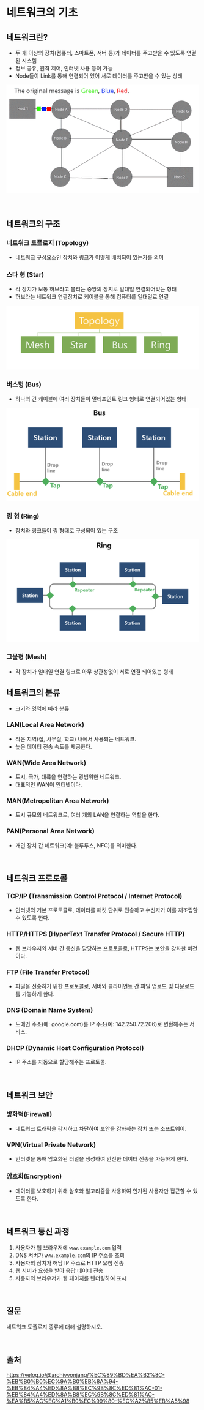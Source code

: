 # 네트워크의 기초

## 네트워크란?

- 두 개 이상의 장치(컴퓨터, 스마트폰, 서버 등)가 데이터를 주고받을 수 있도록 연결된 시스템
- 정보 공유, 원격 제어, 인터넷 사용 등이 가능
- Node들이 Link를 통해 연결되어 있어 서로 데이터를 주고받을 수 있는 상태

![그림 1.](./img/01_network_basic/1.gif)

<br>

## 네트워크의 구조

### 네트워크 토폴로지 (Topology)

- 네트워크 구성요소인 장치와 링크가 어떻게 배치되어 있는가를 의미

### 스타 형 (Star)

- 각 장치가 보통 허브라고 불리는 중앙의 장치로 일대일 연결되어있는 형태
- 허브라는 네트워크 연결장치로 케이블을 통해 컴퓨터를 일대일로 연결

![alt text](./img/01_network_basic/2.png)

### 버스형 (Bus)

- 하나의 긴 케이블에 여러 장치들이 멀티포인트 링크 형태로 연결되어있는 형태

![alt text](./img/01_network_basic/3.png)

### 링 형 (Ring)

- 장치와 링크들이 링 형태로 구성되어 있는 구조

![alt text](./img/01_network_basic/4.png)

### 그물형 (Mesh)

- 각 장치가 일대일 연결 링크로 아무 상관성없이 서로 연결 되어있는 형태
  <br>

## 네트워크의 분류

- 크기와 영역에 따라 분류

### LAN(Local Area Network)

- 작은 지역(집, 사무실, 학교) 내에서 사용되는 네트워크.
- 높은 데이터 전송 속도를 제공한다.

### WAN(Wide Area Network)

- 도시, 국가, 대륙을 연결하는 광범위한 네트워크.
- 대표적인 WAN이 인터넷이다.

### MAN(Metropolitan Area Network)

- 도시 규모의 네트워크로, 여러 개의 LAN을 연결하는 역할을 한다.

### PAN(Personal Area Network)

- 개인 장치 간 네트워크(예: 블루투스, NFC)를 의미한다.

<br>

## 네트워크 프로토콜

### TCP/IP (Transmission Control Protocol / Internet Protocol)

- 인터넷의 기본 프로토콜로, 데이터를 패킷 단위로 전송하고 수신자가 이를 재조립할 수 있도록 한다.

### HTTP/HTTPS (HyperText Transfer Protocol / Secure HTTP)

- 웹 브라우저와 서버 간 통신을 담당하는 프로토콜로, HTTPS는 보안을 강화한 버전이다.

### FTP (File Transfer Protocol)

- 파일을 전송하기 위한 프로토콜로, 서버와 클라이언트 간 파일 업로드 및 다운로드를 가능하게 한다.

### DNS (Domain Name System)

- 도메인 주소(예: google.com)를 IP 주소(예: 142.250.72.206)로 변환해주는 서비스.

### DHCP (Dynamic Host Configuration Protocol)

- IP 주소를 자동으로 할당해주는 프로토콜.

<br>

## 네트워크 보안

### 방화벽(Firewall)

- 네트워크 트래픽을 감시하고 차단하여 보안을 강화하는 장치 또는 소프트웨어.

### VPN(Virtual Private Network)

- 인터넷을 통해 암호화된 터널을 생성하여 안전한 데이터 전송을 가능하게 한다.

### 암호화(Encryption)

- 데이터를 보호하기 위해 암호화 알고리즘을 사용하여 인가된 사용자만 접근할 수 있도록 한다.

<br>

## 네트워크 통신 과정

1. 사용자가 웹 브라우저에 `www.example.com` 입력
2. DNS 서버가 `www.example.com`의 IP 주소를 조회
3. 사용자의 장치가 해당 IP 주소로 HTTP 요청 전송
4. 웹 서버가 요청을 받아 응답 데이터 전송
5. 사용자의 브라우저가 웹 페이지를 렌더링하여 표시

<br>

## 질문

네트워크 토폴로지 종류에 대해 설명하시오.

<br>

## 출처

https://velog.io/@archivvonjang/%EC%89%BD%EA%B2%8C-%EB%B0%B0%EC%9A%B0%EB%8A%94-%EB%84%A4%ED%8A%B8%EC%9B%8C%ED%81%AC-01-%EB%84%A4%ED%8A%B8%EC%9B%8C%ED%81%AC-%EA%B5%AC%EC%A1%B0%EC%99%80-%EC%A2%85%EB%A5%98
